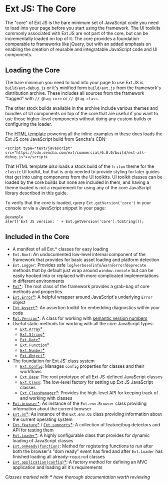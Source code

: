 # Ext JS: The Core

The "core" of Ext JS is the bare minimum set of JavaScript code you need to load into your page before you start using the
framework. The UI toolkits commonly associated with Ext JS are not part of the core, but can be incrementally loaded on
top of it. The core provides a foundation comperable to frameworks like jQuery, but with an added emphasis on enabling
the creation of reusable and integratable JavaScript code and UI components.

## Loading the Core
The bare minimum you need to load into your page to use Ext JS is `build/ext-debug.js` or it's minified
form `build/ext.js` from the framework's distribution archive. These includes all sources from the framework
"tagged" with `// @tag core` or `// @tag class`.

The other stock builds available in the archive include various themes and bundles of UI components on top of the
core that are useful if you want to use those higher-level components without doing any custom builds or configuring the loader.

The [HTML template](../eg-iframe.html) powering all the inline examples in these docs loads the Ext JS core JavaScript build
from Sencha's CDN:

    <script type="text/javascript" src="https://cdn.sencha.com/ext/commercial/6.0.0/build/ext-all-debug.js"></script>

That HTML template _also_ loads a stock build of the `triton` theme for the `classic` UI toolkit, but that is only needed to
provide styling for later guides that get into using components from the UI toolkits. UI toolkit classes can be loaded by the
core builds but none are included in them, and having a theme loaded is not a requirement for using any of the core JavaScript
library described in this guide.

To verify that the core is loaded, query `Ext.getVersion('core')` in your console or via a JavaScript snippet in your page:

    @example
    alert('Ext JS version: ' + Ext.getVersion('core').toString());


## Included in the Core
- A manifest of all Ext.* classes for easy loading
- `Ext.Boot`: An undocumented low-level internal component of the framework that provides for basic
asset loading and platform detection
- `Ext.Logger`: Provides safe `log`/`verbose`/`info`/`warn`/`error`/`deprecate` methods that by default
just wrap around `window.console` but can be easily hooked into or replaced with more complicated
implementations in different environments
- [`Ext`*](http://docs.sencha.com/extjs/6.0/6.0.0-classic/#!/api/Ext): The root class of the framework
provides a grab-bag of core methods and properties
- [`Ext.Error`*](http://docs.sencha.com/extjs/6.0/6.0.0-classic/#!/api/Ext.Error): A helpful wrapper around
JavaScript's underlying `Error` object
- [`Ext.Assert`*](http://docs.sencha.com/extjs/6.0/6.0.0-classic/#!/api/Ext.Assert): An assertion toolkit
for embedding diagnostics within your code
- [`Ext.Version`*](http://docs.sencha.com/extjs/6.0/6.0.0-classic/#!/api/Ext.Version): A class for working
with [semantic version numbers](http://semver.org)
- Useful static methods for working with all the core JavaScript types:
  - [`Ext.Array`*](http://docs.sencha.com/extjs/6.0/6.0.0-classic/#!/api/Ext.Array)
  - [`Ext.String`*](http://docs.sencha.com/extjs/6.0/6.0.0-classic/#!/api/Ext.String)
  - [`Ext.Date`*](http://docs.sencha.com/extjs/6.0/6.0.0-classic/#!/api/Ext.Date)
  - [`Ext.Function`*](http://docs.sencha.com/extjs/6.0/6.0.0-classic/#!/api/Ext.Function)
  - [`Ext.Number`*](http://docs.sencha.com/extjs/6.0/6.0.0-classic/#!/api/Ext.Number)
  - [`Ext.Object`*](http://docs.sencha.com/extjs/6.0/6.0.0-classic/#!/api/Ext.Object)
- The foundation for Ext JS' [class system](http://docs.sencha.com/extjs/6.0/core_concepts/classes.html)
  - [`Ext.Config`](http://docs.sencha.com/extjs/6.0/6.0.0-classic/#!/api/Ext.Config): Manages `config` properties for classes and
  their workflows
  - [`Ext.Base`](http://docs.sencha.com/extjs/6.0/6.0.0-classic/#!/api/Ext.Base): The root prototype of all Ext JS-defined
  JavaScript classes
  - [`Ext.Class`](http://docs.sencha.com/extjs/6.0/6.0.0-classic/#!/api/Ext.Class): The low-level factory for setting up
  Ext JS JavaScript classes
  - [`Ext.ClassManager`*](http://docs.sencha.com/extjs/6.0/6.0.0-classic/#!/api/Ext.ClassManager): Provides the high-level API
  for keeping track of and working with classes
- [`Ext.browser`*](http://docs.sencha.com/extjs/6.0/6.0.0-classic/#!/api/Ext.browser): As instance of the `Ext.env.Browser` class
providing information about the current browser
- [`Ext.os`*](http://docs.sencha.com/extjs/6.0/6.0.0-classic/#!/api/Ext.os): As instance of the `Ext.env.OS` class providing
information about the current operating system
- [`Ext.feature`*](http://docs.sencha.com/extjs/6.0/6.0.0-classic/#!/api/Ext.feature) / [`Ext.supports`*](http://docs.sencha.com/extjs/6.0/6.0.0-classic/#!/api/Ext.feature):
A collection of feature/bug detectors and API for testing them
- [`Ext.Loader`*](http://docs.sencha.com/extjs/6.0/6.0.0-classic/#!/api/Ext.Loader): A highly configurable
class that provides for dynamic loading of JavaScript classes
- [`Ext.onReady(function)`](http://docs.sencha.com/extjs/6.0/6.0.0-classic/#!/api/Ext-method-onReady): Method for registering functions to run after
both the browser's "dom ready" event has fired and after `Ext.Loader` has finished loading all already-`require`d classes
- [`Ext.application(config)`*](http://docs.sencha.com/extjs/6.0/6.0.0-classic/#!/api/Ext-method-application): A factory method for defining an
MVC application and loading all it's requirements

_Classes marked with __*__ have thorough documentation worth reviewing_